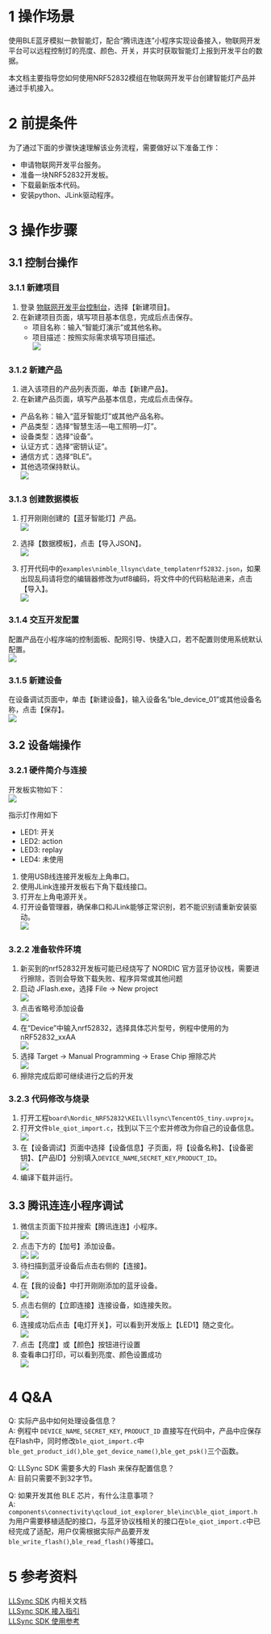 # 1 操作场景

使用BLE蓝牙模拟一款智能灯，配合“腾讯连连”小程序实现设备接入，物联网开发平台可以远程控制灯的亮度、颜色、开关，并实时获取智能灯上报到开发平台的数据。

本文档主要指导您如何使用NRF52832模组在物联网开发平台创建智能灯产品并通过手机接入。


# 2 前提条件

为了通过下面的步骤快速理解该业务流程，需要做好以下准备工作：
- 申请物联网开发平台服务。
- 准备一块NRF52832开发板。
- 下载最新版本代码。
- 安装python、JLink驱动程序。


# 3 操作步骤

## 3.1 控制台操作

### 3.1.1 新建项目
1. 登录 [物联网开发平台控制台](https://console.cloud.tencent.com/iotexplorer)，选择【新建项目】。
2. 在新建项目页面，填写项目基本信息，完成后点击保存。
   - 项目名称：输入“智能灯演示”或其他名称。
   - 项目描述：按照实际需求填写项目描述。  
   ![](image/BLE/new_project.png)


### 3.1.2 新建产品
1. 进入该项目的产品列表页面，单击【新建产品】。
2. 在新建产品页面，填写产品基本信息，完成后点击保存。
  - 产品名称：输入“蓝牙智能灯”或其他产品名称。
  - 产品类型：选择“智慧生活—电工照明—灯”。 
  - 设备类型：选择“设备”。
  - 认证方式：选择“密钥认证”。
  - 通信方式：选择“BLE”。
  - 其他选项保持默认。  
  ![](image/BLE/new_product.png)


### 3.1.3 创建数据模板
1. 打开刚刚创建的【蓝牙智能灯】产品。  
![](image/BLE/ble_product.png)

2. 选择【数据模板】，点击【导入JSON】。  
![](image/BLE/data_template.png)

1. 打开代码中的`examples\nimble_llsync\date_templatenrf52832.json`，如果出现乱码请将您的编辑器修改为utf8编码，将文件中的代码粘贴进来，点击【导入】。  
![](image/BLE/import_json.png)


### 3.1.4 交互开发配置
配置产品在小程序端的控制面板、配网引导、快捷入口，若不配置则使用系统默认配置。  
![](image/BLE/llsync_gui.png)


### 3.1.5 新建设备
在设备调试页面中，单击【新建设备】，输入设备名“ble_device_01”或其他设备名称，点击【保存】。  
![](image/BLE/new_device.png)



## 3.2 设备端操作

### 3.2.1 硬件简介与连接
开发板实物如下：  
![](image/BLE/nrf52832_board.jpg)

指示灯作用如下
- LED1: 开关
- LED2: action
- LED3: replay
- LED4: 未使用

1. 使用USB线连接开发板左上角串口。
2. 使用JLink连接开发板右下角下载线接口。
3. 打开左上角电源开关。
4. 打开设备管理器，确保串口和JLink能够正常识别，若不能识别请重新安装驱动。  
   ![](image/BLE/jlink_driver.png)

### 3.2.2 准备软件环境
1. 新买到的nrf52832开发板可能已经烧写了 NORDIC 官方蓝牙协议栈，需要进行擦除，否则会导致下载失败、程序异常或其他问题
2. 启动 JFlash.exe，选择 File -> New project  
   ![](image/BLE/jflash1.png)
3. 点击省略号添加设备  
   ![](image/BLE/jflash2.png)
4. 在“Device”中输入nrf52832，选择具体芯片型号，例程中使用的为nRF52832_xxAA  
   ![](image/BLE/jflash3.png)
5. 选择 Target -> Manual Programming -> Erase Chip 擦除芯片  
   ![](image/BLE/jflash4.png)
6. 擦除完成后即可继续进行之后的开发

### 3.2.3 代码修改与烧录
1. 打开工程`board\Nordic_NRF52832\KEIL\llsync\TencentOS_tiny.uvprojx`。
2. 打开文件`ble_qiot_import.c`，找到以下三个宏并修改为你自己的设备信息。  
   ![](image/BLE/edit_device_info.png)
3. 在【设备调试】页面中选择【设备信息】子页面，将【设备名称】、【设备密钥】、【产品ID】分别填入`DEVICE_NAME`,`SECRET_KEY`,`PRODUCT_ID`。  
   ![](image/BLE/device_info.png)
4. 编译下载并运行。

## 3.3 腾讯连连小程序调试
1. 微信主页面下拉并搜索【腾讯连连】小程序。  
   ![](image/BLE/llsync1.jpg)
2. 点击下方的【加号】添加设备。  
   ![](image/BLE/llsync2.jpg)
   ![](image/BLE/llsync3.jpg)
3. 待扫描到蓝牙设备后点击右侧的【连接】。  
   ![](image/BLE/llsync4.jpg)
4. 在【我的设备】中打开刚刚添加的蓝牙设备。  
   ![](image/BLE/llsync5.jpg)
5. 点击右侧的【立即连接】连接设备，如连接失败。  
   ![](image/BLE/llsync6.jpg)
6. 连接成功后点击【电灯开关】，可以看到开发版上【LED1】随之变化。  
   ![](image/BLE/llsync7.jpg)
7. 点击【亮度】或【颜色】按钮进行设置  
8. 查看串口打印，可以看到亮度、颜色设置成功  
   ![](image/BLE/com_debug.png)

# 4 Q&A
Q: 实际产品中如何处理设备信息？  
A: 例程中 `DEVICE_NAME`, `SECRET_KEY`, `PRODUCT_ID` 直接写在代码中，产品中应保存在Flash中，同时修改`ble_qiot_import.c`中`ble_get_product_id()`,`ble_get_device_name()`,`ble_get_psk()`三个函数。  

Q: LLSync SDK 需要多大的 Flash 来保存配置信息？  
A: 目前只需要不到32字节。  

Q: 如果开发其他 BLE 芯片，有什么注意事项？  
A: `components\connectivity\qcloud_iot_explorer_ble\inc\ble_qiot_import.h` 为用户需要移植适配的接口，与蓝牙协议栈相关的接口在`ble_qiot_import.c`中已经完成了适配，用户仅需根据实际产品要开发`ble_write_flash()`,`ble_read_flash()`等接口。  

# 5 参考资料
[LLSync SDK](https://github.com/tencentyun/qcloud-iot-explorer-BLE-sdk-embedded) 内相关文档  
[LLSync SDK 接入指引](https://cloud.tencent.com/document/product/1081/48398)  
[LLSync SDK 使用参考](https://cloud.tencent.com/document/product/1081/48399)  

